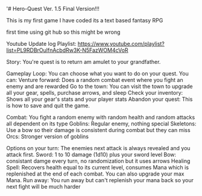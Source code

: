 '# Hero-Quest Ver. 1.5
Final Version!!!

This is my first game I have coded
its a text based fantasy RPG 

first time using git hub so this might be wrong

Youtube Update log Playlist: https://www.youtube.com/playlist?list=PL9RDBrOulfnAcbdRw3K-N5FazWOM4cVoR

Story: You're quest is to return am amulet to your grandfather.

Gameplay Loop: You can choose what you want to do on your quest. You can:
  Venture forward: Does a random combat event where you fight an enemy and are rewarded
  Go to the town: You can visit the town to upgrade all your gear, spells, purchase arrows, and sleep
  Check your inventory: Shows all your gear's stats and your player stats
  Abandon your quest: This is how to save and quit the game.

Combat: You fight a random enemy with random health and random attacks all dependent on its type
  Goblins: Regular enemy, nothing special
  Skeletons: Use a bow so their damage is consistent during combat but they can miss
  Orcs: Stronger version of goblins

Options on your turn: The enemies next attack is always revealed and you attack first.
  Sword: 1 to 10 damage (1d10) plus your sword level
  Bow: consistant damge every turn, no randomization but it uses arrows
  Healing Spell: Recovers health equal to its current level, consumes Mana which is replenished 
   at the end of each combat. You can also upgrade your max Mana.
  Run away: You run away but can't replenish your mana back so your next fight will be much harder

